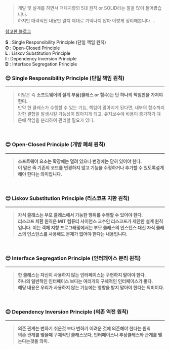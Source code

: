 > 개발 및 설계를 하면서 객체지향의 5대 원칙 or SOLID라는 말을 많이 들어봤습니다. <br>
> 하지만 대략적인 내용만 알지 제대로 기억나지 않아 이렇게 정리해봅니다 ...

[참고한 블로그](https://dev-momo.tistory.com/entry/SOLID-%EC%9B%90%EC%B9%99)

<strong>S</strong> : Single Responsibility Principle (단일 책임 원칙)<br>
<strong>O</strong> : Open-Closed Principle<br>
<strong>L</strong> : Liskov Substitution Principle<br>
<strong>I</strong> : Dependency Inversion Principle <br>
<strong>D</strong> : Interface Segregation Principle<br>

### 😊 Single Responsibility Principle (단일 책임 원칙)

---

> 이말은 즉 <strong>소프트웨어의 설계 부품(클래스 or 함수)는 단 하나의 책임만을 가져야한다.</strong><br>
> 만약 한 클래스가 수행할 수 있는 기능, 책임이 많아지게 된다면, 내부의 함수끼리 강한 결합을 발생시킬 가능성이 많아지게 되고.
> 유지보수에 비용이 증가하기 떄문에 책임을 분리하여 관리할 필요가 있다.

<br>

### 😊 Open-Closed Principle (개방 폐쇄 원칙)

---

> <strong>소프트웨어 요소는 확장에는 열려 있으나 변경에는 닫혀 있어야 한다.<strong><br>
> 이 말은 즉 기존의 코드를 변경하지 않고 기능을 수정하거나 추가할 수 있도록설계해야 한다는 의미입니다.


<br>

### 😊 Liskov Substitution Principle (리스코프 치환 원칙)

---

> <strong>자식 클래스는 부모 클래스에서 가능한 행위를 수행할 수 있어야 한다.</strong><br>
> 리스코프 치환 원칙은 MIT 컴퓨터 사이언스 교수인 리스코프가 제안한 설계 원칙입니다.
> 이는 객체 지향 프로그래밍에서는 부모 클래스의 인스턴스 대신 자식 클래스의 인스턴스를 사용해도 문제가 없어야 한다는 내용입니다.
>

<br>

### 😊 Interface Segregation Principle (인터페이스 분리 원칙)

---

> <strong>한 클래스는 자신이 사용하지 않는 인터페이스는 구현하지 말아야 한다.<br>
> 하나의 일반적인 인터페이스 보다는 여러개의 구체적인 인터페이스가 좋다.</strong><br>
> 해당 내용은 우리가 사용하지 않는 기능에는 영향을 받지 말아야 한다는 의미이다.

<br>

### 😊 Dependency Inversion Principle (의존 역전 원칙)

---

> <strong>의존 관계는 변하기 쉬운것 보다 변하기 어려운 것에 의존해야 한다는 원칙</strong><br>
> 의존 관계를 맺을때 구체적인 클래스보다, 인터페이스나 추상클래스와 관계를 맺는다는것을 의미.
